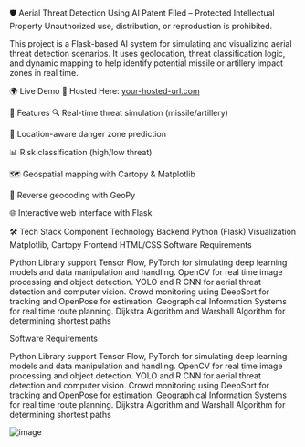 🛡️ Aerial Threat Detection Using AI
Patent Filed – Protected Intellectual Property
Unauthorized use, distribution, or reproduction is prohibited.

This project is a Flask-based AI system for simulating and visualizing aerial threat detection scenarios. It uses geolocation, threat classification logic, and dynamic mapping to help identify potential missile or artillery impact zones in real time.

🌍 Live Demo
🚀 Hosted Here: [your-hosted-url.com](https://aerial-threat-detection-using-ai.onrender.com)


📌 Features
🔍 Real-time threat simulation (missile/artillery)

📍 Location-aware danger zone prediction

📊 Risk classification (high/low threat)

🗺️ Geospatial mapping with Cartopy & Matplotlib

📡 Reverse geocoding with GeoPy

🌐 Interactive web interface with Flask

🛠️ Tech Stack
Component	Technology
Backend	Python (Flask)
Visualization	Matplotlib, Cartopy
Frontend	HTML/CSS 
Software Requirements

Python Library support Tensor Flow, PyTorch  for simulating deep learning models and data manipulation and handling.
OpenCV for real time image processing and object detection.
YOLO and R CNN for aerial threat detection and computer vision.
Crowd monitoring using DeepSort for tracking and OpenPose for estimation.
Geographical Information Systems for real time route planning.
Dijkstra Algorithm and Warshall Algorithm for determining shortest paths



Software Requirements

Python Library support Tensor Flow, PyTorch  for simulating deep learning models and data manipulation and handling.
OpenCV for real time image processing and object detection.
YOLO and R CNN for aerial threat detection and computer vision.
Crowd monitoring using DeepSort for tracking and OpenPose for estimation.
Geographical Information Systems for real time route planning.
Dijkstra Algorithm and Warshall Algorithm for determining shortest paths

![image](https://github.com/user-attachments/assets/f0164310-b551-4957-8d5c-eb4fcefd57fa)



